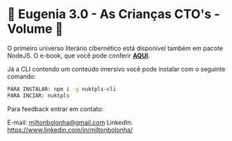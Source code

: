 # 🐙 Eugenia 3.0 - As Crianças CTO's - Volume 🐙

O primeiro universo literário cibernético está disponível também em pacote NodeJS.
O e-book, que você pode conferir [**AQUI**](https://apoia.se/room).  

Já a CLI contendo um conteúdo imersivo você pode instalar com o seguinte comando:

```sh
PARA INSTALAR: npm i -g nuktpls-cli
PARA INCIAR: nuktpls
```

Para feedback entrar em contato:

E-mail: miltonbolonha@gmail.com
LinkedIn: https://www.linkedin.com/in/miltonbolonha/